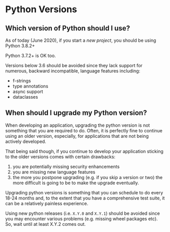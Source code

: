 # Python Versions

## Which version of Python should I use?

As of today (June 2020), if you start a *new project*, you should be using Python 3.8.2+

Python 3.7.2+ is OK too.

Versions below 3.6 should be avoided since they lack support for
numerous, backward incompatible, language features including:

- f-strings
- type annotations
- async support
- dataclasses

## When should I upgrade my Python version?

When developing an application, upgrading the python version is not something that you are required to do.
Often, it is perfectly fine to continue using an older version,
especially, for applications that are not being actively developed.

That being said though, if you continue to develop your application
sticking to the older versions comes with certain drawbacks:

1. you are potentially missing security enhancements
2. you are missing new language features
3. the more you postpone upgrading (e.g. if you skip a version or two) the more difficult is going to be to make the upgrade eventually.

Upgrading python versions is something that you can  schedule to do every 18-24 months and,
to the extent that you have a comprehensive test suite, it can be a relatively painless experience.

Using new python releases (i.e. `X.Y.0` and `X.Y.1`) should be avoided since you may encounter various problems (e.g. missing wheel packages etc).
So, wait until at least X.Y.2 comes out.
